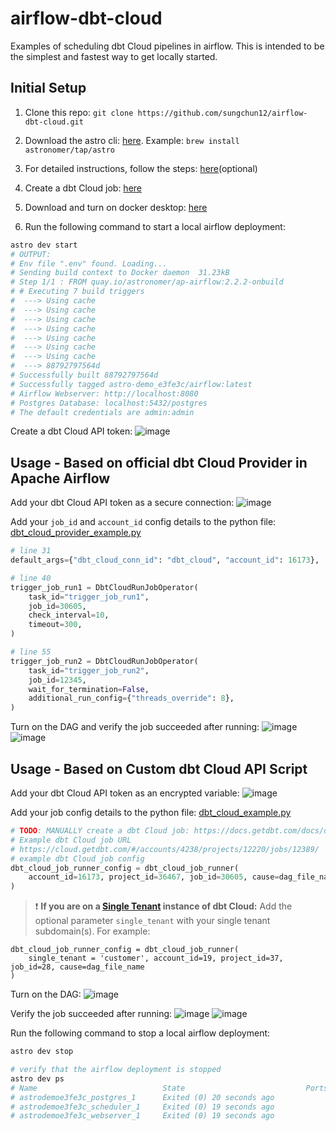 # airflow-dbt-cloud

Examples of scheduling dbt Cloud pipelines in airflow. This is intended to be the simplest and fastest way to get locally started.

## Initial Setup

1. Clone this repo: `git clone https://github.com/sungchun12/airflow-dbt-cloud.git`
2. Download the astro cli: [here](https://github.com/astronomer/astro-cli). Example: `brew install astronomer/tap/astro`
3. For detailed instructions, follow the steps: [here](https://www.astronomer.io/docs/cloud/stable/develop/cli-quickstart)(optional)

4. Create a dbt Cloud job: [here](https://docs.getdbt.com/docs/dbt-cloud/cloud-quickstart/#create-a-new-job)

5. Download and turn on docker desktop: [here](https://docs.docker.com/desktop/mac/install/)

6. Run the following command to start a local airflow deployment:

```bash
astro dev start
# OUTPUT:
# Env file ".env" found. Loading...
# Sending build context to Docker daemon  31.23kB
# Step 1/1 : FROM quay.io/astronomer/ap-airflow:2.2.2-onbuild
# # Executing 7 build triggers
#  ---> Using cache
#  ---> Using cache
#  ---> Using cache
#  ---> Using cache
#  ---> Using cache
#  ---> Using cache
#  ---> Using cache
#  ---> 88792797564d
# Successfully built 88792797564d
# Successfully tagged astro-demo_e3fe3c/airflow:latest
# Airflow Webserver: http://localhost:8080
# Postgres Database: localhost:5432/postgres
# The default credentials are admin:admin

```

Create a dbt Cloud API token:
![image](/images/dbt_cloud_api_token.png)

## Usage - Based on official dbt Cloud Provider in Apache Airflow
Add your dbt Cloud API token as a secure connection:
![image](/images/dbt_cloud_api_token_connection.png)


Add your `job_id` and `account_id` config details to the python file: [dbt_cloud_provider_example.py](/dags/dbt_cloud_provider_example.py)

```python
# line 31
default_args={"dbt_cloud_conn_id": "dbt_cloud", "account_id": 16173},

# line 40
trigger_job_run1 = DbtCloudRunJobOperator(
    task_id="trigger_job_run1",
    job_id=30605,
    check_interval=10,
    timeout=300,
)

# line 55
trigger_job_run2 = DbtCloudRunJobOperator(
    task_id="trigger_job_run2",
    job_id=12345,
    wait_for_termination=False,
    additional_run_config={"threads_override": 8},
)

```

Turn on the DAG and verify the job succeeded after running:
![image](/images/dbt_cloud_provider_verify_success.png)
![image](/images/verify_dbt_cloud_job_success_provider.png)


## Usage - Based on Custom dbt Cloud API Script

Add your dbt Cloud API token as an encrypted variable:
![image](/images/airflow_api_token_variable.png)

Add your job config details to the python file: [dbt_cloud_example.py](/dags/dbt_cloud_example.py)

```python
# TODO: MANUALLY create a dbt Cloud job: https://docs.getdbt.com/docs/dbt-cloud/cloud-quickstart#create-a-new-job
# Example dbt Cloud job URL
# https://cloud.getdbt.com/#/accounts/4238/projects/12220/jobs/12389/
# example dbt Cloud job config
dbt_cloud_job_runner_config = dbt_cloud_job_runner(
    account_id=16173, project_id=36467, job_id=30605, cause=dag_file_name
)

```

> :exclamation: **If you are on a [Single Tenant](https://docs.getdbt.com/docs/dbt-cloud/deployments/deployment-overview) instance of dbt Cloud:** Add the optional parameter `single_tenant` with your single tenant subdomain(s). For example:

```
dbt_cloud_job_runner_config = dbt_cloud_job_runner(
    single_tenant = 'customer', account_id=19, project_id=37, job_id=28, cause=dag_file_name
)
```

Turn on the DAG:
![image](/images/turn_on_dag.png)

Verify the job succeeded after running:
![image](/images/verify_job_success.png)
![image](/images/verify_dbt_cloud_job_success.png)

Run the following command to stop a local airflow deployment:

```bash
astro dev stop

# verify that the airflow deployment is stopped
astro dev ps
# Name                            State                           Ports
# astrodemoe3fe3c_postgres_1      Exited (0) 20 seconds ago
# astrodemoe3fe3c_scheduler_1     Exited (0) 19 seconds ago
# astrodemoe3fe3c_webserver_1     Exited (0) 19 seconds ago
```
